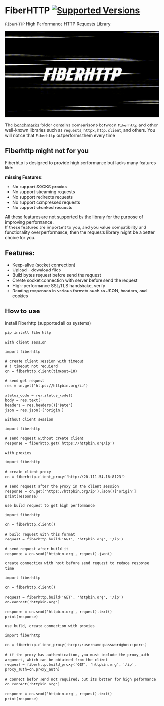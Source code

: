# FiberHTTP [![Supported Versions](https://img.shields.io/pypi/pyversions/fiberhttp.svg)](https://pypi.org/project/fiberhttp)

`FiberHTTP` High Performance HTTP Requests Library<br/>

![GIF](media/1725894429188248.gif)

The [benchmarks](https://github.com/xsxo/fiberhttp/tree/main/benchmarks) folder contains comparisons between `Fiberhttp` and other well-known libraries such as `requests`, `httpx`, `http.client`, and others. You will notice that `Fiberhttp` outperforms them every time<br/>


## Fiberhttp might not for you

Fiberhttp is designed to provide high performance but lacks many features like:

**missing Features**:
- No support SOCKS proxies
- No support streaming requests
- No support redirects requests
- No support compressed requests
- No support chunked requests

All these features are not supported by the library for the purpose of improving performance.<br/>
If these features are important to you, and you value compatibility and functionality over performance, then the requests library might be a better choice for you.

## Features:
- Keep-alive (socket connection)
- Upload - download files
- Build bytes request before send the request
- Create socket connection with server before send the request
- High-performance SSL/TLS handshake, verify
- Reading responses in various formats such as JSON, headers, and cookies

## How to use
install Fiberhttp (supported all os systems)
```bash
pip install fiberhttp
```

`with client session`
```python3
import fiberhttp

# create client session with timeout
# ! timeout not requierd
cn = fiberhttp.client(timeout=10)

# send get request
res = cn.get('https://httpbin.org/ip')

status_code = res.status_code()
body = res.text()
headers = res.headers()['Date']
json = res.json()['origin']
```


`without client session`
```python3
import fiberhttp

# send request without create client
response = fiberhttp.get('https://httpbin.org/ip')
```


`with proxies`
```python3
import fiberhttp

# create client proxy
cn = fiberhttp.client_proxy('http://20.111.54.16:8123')

# send request after the proxy in the client session
response = cn.get('https://httpbin.org/ip').json()['origin']
print(response)
```


`use build request to get high performance`

```python3
import fiberhttp

cn = fiberhttp.client()

# build request with this format
request = fiberhttp.build('GET', 'httpbin.org', '/ip')

# send request after build it
response = cn.send('httpbin.org', request).json()
```


`create connection with host before send request to reduce response time`

```python3
import fiberhttp

cn = fiberhttp.client()

request = fiberhttp.build('GET', 'httpbin.org', '/ip')
cn.connect('httpbin.org')

response = cn.send('httpbin.org', request).text()
print(response)
```


`use build, create connection with proxies`
```python3
import fiberhttp

cn = fiberhttp.client_proxy('http://username:password@host:port')

# if the proxy has authentication, you must include the proxy_auth argument, which can be obtained from the client
request = fiberhttp.build_proxy('GET', 'httpbin.org', '/ip', proxy_auth=cn.proxy_auth)

# connect befor send not required; but its better for high peformance
cn.connect('httpbin.org')

response = cn.send('httpbin.org', request).text()
print(response)
```
